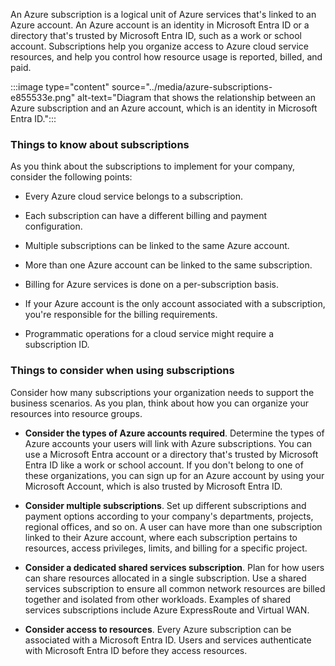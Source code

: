 An Azure subscription is a logical unit of Azure services that's linked to an Azure account. An Azure account is an identity in Microsoft Entra ID or a directory that's trusted by Microsoft Entra ID, such as a work or school account. Subscriptions help you organize access to Azure cloud service resources, and help you control how resource usage is reported, billed, and paid.

:::image type="content" source="../media/azure-subscriptions-e855533e.png" alt-text="Diagram that shows the relationship between an Azure subscription and an Azure account, which is an identity in Microsoft Entra ID.":::

### Things to know about subscriptions

As you think about the subscriptions to implement for your company, consider the following points:

- Every Azure cloud service belongs to a subscription.

- Each subscription can have a different billing and payment configuration.

- Multiple subscriptions can be linked to the same Azure account.

- More than one Azure account can be linked to the same subscription.

- Billing for Azure services is done on a per-subscription basis.

- If your Azure account is the only account associated with a subscription, you're responsible for the billing requirements.

- Programmatic operations for a cloud service might require a subscription ID.

### Things to consider when using subscriptions

Consider how many subscriptions your organization needs to support the business scenarios. As you plan, think about how you can organize your resources into resource groups.

- **Consider the types of Azure accounts required**. Determine the types of Azure accounts your users will link with Azure subscriptions. You can use a Microsoft Entra account or a directory that's trusted by Microsoft Entra ID like a work or school account. If you don't belong to one of these organizations, you can sign up for an Azure account by using your Microsoft Account, which is also trusted by Microsoft Entra ID.

- **Consider multiple subscriptions**. Set up different subscriptions and payment options according to your company's departments, projects, regional offices, and so on. A user can have more than one subscription linked to their Azure account, where each subscription pertains to resources, access privileges, limits, and billing for a specific project.

- **Consider a dedicated shared services subscription**. Plan for how users can share resources allocated in a single subscription. Use a shared services subscription to ensure all common network resources are billed together and isolated from other workloads. Examples of shared services subscriptions include Azure ExpressRoute and Virtual WAN.

- **Consider access to resources**. Every Azure subscription can be associated with a Microsoft Entra ID. Users and services authenticate with Microsoft Entra ID before they access resources. 
